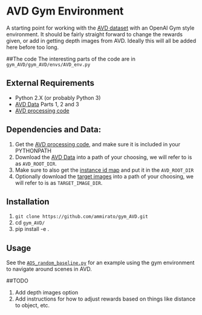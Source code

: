 
# AVD Gym Environment
A starting point for working with the [AVD dataset](http://cs.unc.edu/~ammirato/active_vision_dataset_website/index.html) with an OpenAI Gym style environment. It should be fairly straight forward to change the rewards given, or add in getting depth images from AVD. Ideally this will all be added here before too long.

##The code
The interesting parts of the code are in `gym_AVD/gym_AVD/envs/AVD_env.py`

## External Requirements
* Python 2.X (or probably Python 3)
* [AVD Data](http://www.cs.unc.edu/~ammirato/active_vision_dataset_website/get_data.html) Parts 1, 2 and 3
* [AVD processing code](https://github.com/ammirato/active_vision_dataset_processing)

##  Dependencies and Data:

1. Get the [AVD processing code](https://github.com/ammirato/active_vision_dataset_processing), and make sure it is included in your PYTHONPATH
2. Download the [AVD Data](http://www.cs.unc.edu/~ammirato/active_vision_dataset_website/get_data.html) into a path of your choosing, we will refer to is as `AVD_ROOT_DIR`.
3. Make sure to also get the [instance id map](https://drive.google.com/file/d/1UmhAr-l-CL3CeBq6U8V973jX5BPWkrlK/view?usp=sharing) and put it in the `AVD_ROOT_DIR`
4.  Optionally download the [target images](https://drive.google.com/file/d/1uV2I-SYWQvJb0PqzDdg8ESwRdQoVpSWr/view?usp=sharing) into a path of your choosing, we will refer to is as `TARGET_IMAGE_DIR`.

## Installation
1. `git clone https://github.com/ammirato/gym_AVD.git`
2. cd `gym_AVD/`
3. pip install -e .

## Usage
See the [`AOS_random_baseline.py`](https://github.com/ammirato/AVDB_evaluation/blob/master/AOS_random_baseline.py) for an example using the gym environment to navigate around scenes in AVD.


##TODO
1. Add depth images option
2. Add instructions for how to adjust rewards based on things like distance to object, etc. 
